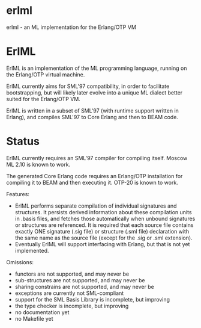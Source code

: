 # erlml
erlml - an ML implementation for the Erlang/OTP VM

ErlML
=====

ErlML is an implementation of the ML programming language, running
on the Erlang/OTP virtual machine.

ErlML currently aims for SML'97 compatibility, in order to facilitate
bootstrapping, but will likely later evolve into a unique ML dialect
better suited for the Erlang/OTP VM.

ErlML is written in a subset of SML'97 (with runtime support written
in Erlang), and compiles SML'97 to Core Erlang and then to BEAM code.

Status
======

ErlML currently requires an SML'97 compiler for compiling itself.
Moscow ML 2.10 is known to work.

The generated Core Erlang code requires an Erlang/OTP installation for
compiling it to BEAM and then executing it.  OTP-20 is known to work.

Features:
- ErlML performs separate compilation of individual signatures and
  structures.  It persists derived information about these compilation
  units in .basis files, and fetches those automatically when unbound
  signatures or structures are referenced.  It is required that each
  source file contains exactly ONE signature (.sig file) or structure
  (.sml file) declaration with the same name as the source file (except
  for the .sig or .sml extension).
- Eventually ErlML will support interfacing with Erlang, but that is
  not yet implemented.

Omissions:
- functors are not supported, and may never be
- sub-structures are not supported, and may never be
- sharing constrains are not supported, and may never be
- exceptions are currently not SML-compliant
- support for the SML Basis Library is incomplete, but improving
- the type checker is incomplete, but improving
- no documentation yet
- no Makefile yet
